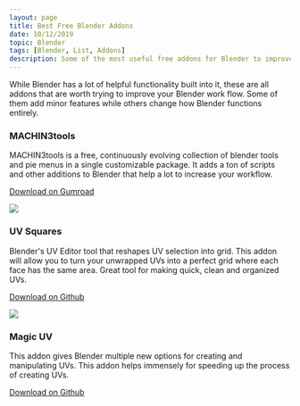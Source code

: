 ```yaml
---
layout: page
title: Best Free Blender Addons
date: 10/12/2019
topic: Blender
tags: [Blender, List, Addons]
description: Some of the most useful free addons for Blender to improve workflow
---
```


While Blender has a lot of helpful functionality built into it, these are all addons that are worth trying to improve your Blender work flow. Some of them add minor features while others change how Blender functions entirely.

### MACHIN3tools ###
MACHIN3tools is a free, continuously evolving collection of blender tools and pie menus in a single customizable package. It adds a ton of scripts and other additions to Blender that help a lot to increase your workflow.

[Download on Gumroad](https://gumroad.com/l/MACHIN3tools)

![](https://i.ytimg.com/vi/WdqpxrTLnOc/maxresdefault.jpg)

### UV Squares ###
Blender's UV Editor tool that reshapes UV selection into grid. This addon will allow you to turn your unwrapped UVs into a perfect grid where each face has the same area. Great tool for making quick, clean and organized UVs.

[Download on Github](https://github.com/Radivarig/UvSquares)

![](https://d1231c29xbpffx.cloudfront.net/store/productimage/3400/image/xlarge-31709f71d53e164a3858ae0584896b06.png?X-Amz-Algorithm=AWS4-HMAC-SHA256&X-Amz-Credential=AKIAITK2SDMAUIGKRQTA%2F20190828%2Fus-east-1%2Fs3%2Faws4_request&X-Amz-Date=20190828T181443Z&X-Amz-Expires=900&X-Amz-SignedHeaders=host&X-Amz-Signature=422cd62d9498dd28e3b0cd47c5eb880844e87b77f0c59ddc860d101a431d5c29)


### Magic UV ###
This addon gives Blender multiple new options for creating and manipulating UVs. This addon helps immensely for speeding up the process of creating UVs.

[Download on Github](https://github.com/nutti/Magic-UV/releases)
